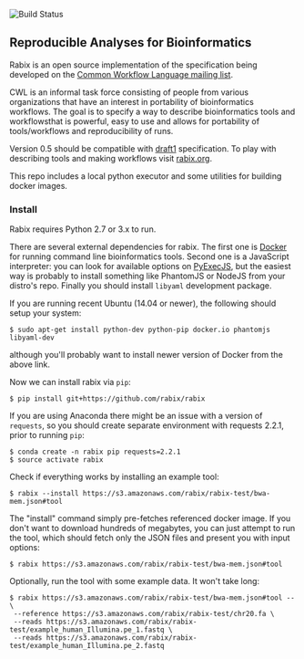 ![Build Status](https://travis-ci.org/rabix/rabix.svg?branch=devel)

## Reproducible Analyses for Bioinformatics 

Rabix is an open source implementation of the specification being developed on the
[Common Workflow Language mailing list](https://groups.google.com/forum/#!forum/common-workflow-language).

CWL is an informal task force consisting of people from various organizations
that have an interest in portability of bioinformatics workflows.
The goal is to specify a way to describe bioinformatics tools and workflowsthat is powerful,
easy to use and allows for portability of tools/workflows and reproducibility of runs.

Version 0.5 should be compatible with
[draft1](https://github.com/common-workflow-language/common-workflow-language/blob/draft-1/specification/tool-description.md)
specification.
To play with describing tools and making workflows visit [rabix.org](http://rabix.org).

This repo includes a local python executor and some utilities for building docker images.


### Install

Rabix requires Python 2.7 or 3.x to run.

There are several external dependencies for rabix.
The first one is [Docker](https://docs.docker.com/installation/#installation)
for running command line bioinformatics tools.
Second one is a JavaScript interpreter: 
you can look for available options on
[PyExecJS](https://github.com/doloopwhile/PyExecJS),
but the easiest way is probably to install something like PhantomJS or NodeJS
from your distro's repo.
Finally you should install `libyaml` development package.

If you are running recent Ubuntu (14.04 or newer),
the following should setup your system:

```
$ sudo apt-get install python-dev python-pip docker.io phantomjs libyaml-dev
```

although you'll probably want to install newer version of Docker from the above link.
 
Now we can install rabix via `pip`:

```
$ pip install git+https://github.com/rabix/rabix
```

If you are using Anaconda there might be an issue with a version of `requests`,
so you should create separate environment with requests 2.2.1,
prior to running `pip`:
 
```
$ conda create -n rabix pip requests=2.2.1
$ source activate rabix
```

Check if everything works by installing an example tool:

```
$ rabix --install https://s3.amazonaws.com/rabix/rabix-test/bwa-mem.json#tool
```

The "install" command simply pre-fetches referenced docker image.
If you don't want to download hundreds of megabytes, you can just attempt to
run the tool, which should fetch only the JSON files and present you with
input options:
 
```
$ rabix https://s3.amazonaws.com/rabix/rabix-test/bwa-mem.json#tool 
```

Optionally, run the tool with some example data. It won't take long:

```
$ rabix https://s3.amazonaws.com/rabix/rabix-test/bwa-mem.json#tool -- \
 --reference https://s3.amazonaws.com/rabix/rabix-test/chr20.fa \
 --reads https://s3.amazonaws.com/rabix/rabix-test/example_human_Illumina.pe_1.fastq \
 --reads https://s3.amazonaws.com/rabix/rabix-test/example_human_Illumina.pe_2.fastq
```
